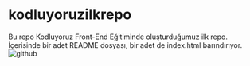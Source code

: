# kodluyoruzilkrepo
Bu repo Kodluyoruz Front-End Eğitiminde oluşturduğumuz ilk repo. İçerisinde bir adet README dosyası, bir adet de index.html barındırıyor.
![github](https://github.com/DeXotaK/kodluyoruzilkrepo/assets/123509947/d4503128-c7d2-4e7f-8c40-fece9ff30234)
